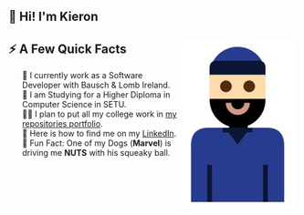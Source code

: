 ## 👋 Hi! I'm Kieron 
<div>  
  <img width="200px" align="right" src="https://github.com/ki321g/ki321g/blob/main/imgs/me.jpg" />
  <h2>⚡️ A Few Quick Facts</h2>
  <ul style="list-style: none;">
    <li>💼 I currently work as a Software Developer with Bausch & Lomb Ireland.</li>
    <li>🧐 I am Studying for a Higher Diploma in Computer Science in SETU.</li>
    <li>👨‍💻 I plan to put all my college work in <a href="https://github.com/ki321g?tab=repositories">my repositories portfolio</a>.</li>
    <li>📝 Here is how to find me on my <a href="https://www.linkedin.com/in/kierongarvey/">LinkedIn</a>.</li>
    <li>🎉 Fun Fact: One of my Dogs (<B>Marvel</B>) is driving me <B>NUTS</B> with his squeaky ball.</li>
  </ul>
</div>

